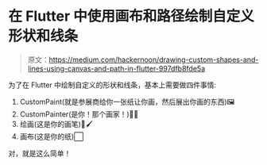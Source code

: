 # 在 Flutter 中使用画布和路径绘制自定义形状和线条

> 原文：<https://medium.com/hackernoon/drawing-custom-shapes-and-lines-using-canvas-and-path-in-flutter-997dfb8fde5a>

为了在 Flutter 中绘制自定义的形状和线条，基本上需要做四件事情:

1.  CustomPaint(就是参展商给你一张纸让你画，然后展出你画的东西)🖼️
2.  CustomPainter(是你！那个画家！)👨‍🎨
3.  绘画(这是你的画笔)🎨🖌️
4.  画布(这是你的纸)⬜

对，就是这么简单！